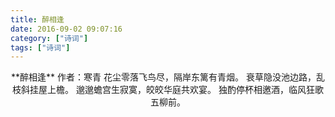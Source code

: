 ```yaml
---
title: 醉相逢
date: 2016-09-02 09:07:16
category: ["诗词"]
tags: ["诗词"]
---
```


<center>
**醉相逢**
作者：寒青
<!--more-->
花尘零落飞鸟尽，隔岸东篱有青烟。
衰草隐没池边路，乱枝斜挂屋上檐。
邈邈蟾宫生寂寞，皎皎华庭共欢宴。
独酌停杯相邀酒，临风狂歌五柳前。
</center>